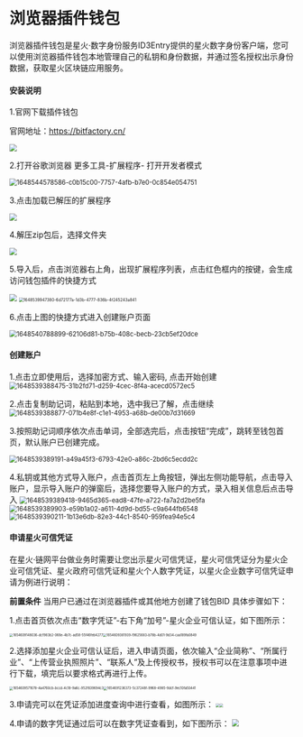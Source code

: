 # 浏览器插件钱包

浏览器插件钱包是星火·数字身份服务ID3Entry提供的星火数字身份客户端，您可以使用浏览器插件钱包本地管理自己的私钥和身份数据，并通过签名授权出示身份数据，获取星火区块链应用服务。

#### 安装说明

1.官网下载插件钱包

官网地址：https://bitfactory.cn/

<img src="../_static/images/image-20220815173911105.png"  style="zoom:80%;" />

2.打开谷歌浏览器 更多工具-扩展程序- 打开开发者模式

<img src="../_static/images/1648544578586-c0b15c00-7757-4afb-b7e0-0c854e054751.png" alt="1648544578586-c0b15c00-7757-4afb-b7e0-0c854e054751" style="zoom:80%;" />

3.点击加载已解压的扩展程序

<img src="../_static/images/1648539386742-29180da4-522b-4372-b090-5bd02e7eca03.png"  style="zoom:80%;" />

4.解压zip包后，选择文件夹

<img src="../_static/images/image-20220815174251420.png"  style="zoom:80%;" />

5.导入后，点击浏览器右上角，出现扩展程序列表，点击红色框内的按键，会生成访问钱包插件的快捷方式

<img src="../_static/images/image-20220815174511203.png"  style="zoom: 80%;" />



<img src="D:/gitHup/bif-doc/docs/source/_static/images/1648539947380-6d72177a-1d3b-4777-836b-4f245243a841.png" alt="1648539947380-6d72177a-1d3b-4777-836b-4f245243a841" style="zoom: 50%;" />

6.点击上图的快捷方式进入创建账户页面

<img src="../_static/images/1648540788899-62106d81-b75b-408c-becb-23cb5ef20dce.png" alt="1648540788899-62106d81-b75b-408c-becb-23cb5ef20dce" style="zoom:80%;" />

#### 创建账户

1.点击立即使用后，选择加密方式、输入密码, 点击开始创建
<img src="../_static/images/1648539388475-31b2fd71-d259-4cec-8f4a-acecd0572ec5.png" alt="1648539388475-31b2fd71-d259-4cec-8f4a-acecd0572ec5" style="zoom:80%;" />

2.点击复制助记词，粘贴到本地，选中我已了解，点击继续
<img src="../_static/images/1648539388877-071b4e8f-c1e1-4953-a68b-de00b7d31669.png" alt="1648539388877-071b4e8f-c1e1-4953-a68b-de00b7d31669" style="zoom:80%;" />

3.按照助记词顺序依次点击单词，全部选完后，点击按钮“完成”，跳转至钱包首页，默认账户已创建完成。

<img src="../_static/images/1648539389191-a49a45f3-6793-42e0-a86c-2bd6c5ecdd2c.png" alt="1648539389191-a49a45f3-6793-42e0-a86c-2bd6c5ecdd2c" style="zoom:80%;" />

4.私钥或其他方式导入账户，点击首页左上角按钮，弹出左侧功能导航，点击导入账户，显示导入账户的弹窗后，选择您要导入账户的方式，录入相关信息后点击导入
<img src="../_static/images/1648539389418-9465d365-ead8-47fe-a722-fa7a2d2be5fa.png" alt="1648539389418-9465d365-ead8-47fe-a722-fa7a2d2be5fa" style="zoom:80%;" />
<img src="../_static/images/1648539389903-e59b1a02-a611-4d9d-bd55-c9a644fb6548.png" alt="1648539389903-e59b1a02-a611-4d9d-bd55-c9a644fb6548" style="zoom:80%;" /><img src="../_static/images/1648539390211-1b13e6db-82e3-44c1-8540-959fea94e5c4.png" alt="1648539390211-1b13e6db-82e3-44c1-8540-959fea94e5c4" style="zoom:80%;" />

#### 申请星火可信凭证

在星火·链网平台做业务时需要让您出示星火可信凭证，星火可信凭证分为星火企业可信凭证、星火政府可信凭证和星火个人数字凭证，以星火企业数字可信凭证申请为例进行说明：

**前置条件**
当用户已通过在浏览器插件或其他地方创建了钱包BID
具体步骤如下：

1.点击首页依次点击“数字凭证”-右下角“加号”-星火企业可信认证，如下图所示：

<img src="../_static/images/1654609148036-dcf983b2-066e-4b7c-ad58-55f46feb4277.png" alt="1654609148036-dcf983b2-066e-4b7c-ad58-55f46feb4277" style="zoom:40%;" /><img src="../_static/images/1654609381939-f9625683-b78b-4d01-9d34-caa189fa0849.png" alt="1654609381939-f9625683-b78b-4d01-9d34-caa189fa0849" style="zoom:40%;" />

2.选择添加星火企业可信认证后，进入申请页面，依次输入“企业简称”、“所属行业”、“上传营业执照照片”、“联系人”及上传授权书，授权书可以在注意事项中进行下载，填完后以要求格式再进行上传。

<img src="../_static/images/1654609571678-4a4760cb-bccd-4c18-9a6c-952f839694c3.png" alt="1654609571678-4a4760cb-bccd-4c18-9a6c-952f839694c3" style="zoom:40%;" /><img src="../_static/images/1654691236373-5c37248f-9968-4985-9dcf-9ec10fa50441.png" alt="1654691236373-5c37248f-9968-4985-9dcf-9ec10fa50441" style="zoom:40%;" />

3.申请完可以在凭证添加进度查询中进行查看，如图所示：
<img src="../_static/images/1654735412523-c154ae1e-5b30-4c7c-b7aa-89ce82dd6de4.png" style="zoom:40%;" /><img src="../_static/images/1654735555858-85b12522-590c-402a-8566-a0a9a78a20f2.png" style="zoom:40%;" />

4.申请的数字凭证通过后可以在数字凭证查看到，如下图所示：
<img src="../_static/images/1654737555994-f3dec4e3-f7e3-4acb-984c-ee70f84a1558.png" style="zoom:80%;" />